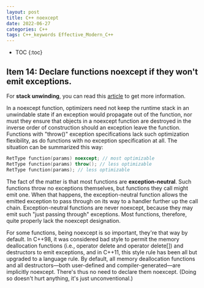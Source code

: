```yaml
---
layout: post
title: C++ noexcept
date: 2022-06-27
categories: C++
tags: C++_keywords Effective_Modern_C++
---
```


* TOC
{:toc}

## Item 14: Declare functions noexcept if they won't emit exceptions.

For **stack unwinding**, you can read this [article](https://docs.microsoft.com/en-us/cpp/cpp/exceptions-and-stack-unwinding-in-cpp?view=msvc-170) to get more information.

In a noexcept function, optimizers need not keep the runtime stack in an unwindable state if an exception would propagate out of the function, nor must they ensure that objects in a noexcept function are destroyed in the inverse order of construction should an exception leave the function. Functions with "throw()" exception specifications lack such optimization flexibility, as do functions with no exception specification at all. The situation can be summarized this way:

```cpp
RetType function(params) noexcept; // most optimizable
RetType function(params) throw(); // less optimizable
RetType function(params); // less optimizable
```

The fact of the matter is that most functions are **exception-neutral**. Such functions throw no exceptions themselves, but functions they call might emit one. When that happens, the exception-neutral function allows the emitted exception to pass through on its way to a handler further up the call chain. Exception-neutral functions are never noexcept, because they may emit such "just passing through" exceptions. Most functions, therefore, quite properly lack the noexcept designation.

For some functions, being noexcept is so important, they're that way by default. In C++98, it was considered bad style to permit the memory deallocation functions (i.e., operator delete and operator delete[]) and destructors to emit exceptions, and in C++11, this style rule has been all but upgraded to a language rule. By default, all memory deallocation functions and all destructors—both user-defined and compiler-generated—are implicitly noexcept. There's thus no need to declare them noexcept. (Doing so doesn't hurt anything, it's just unconventional.)
